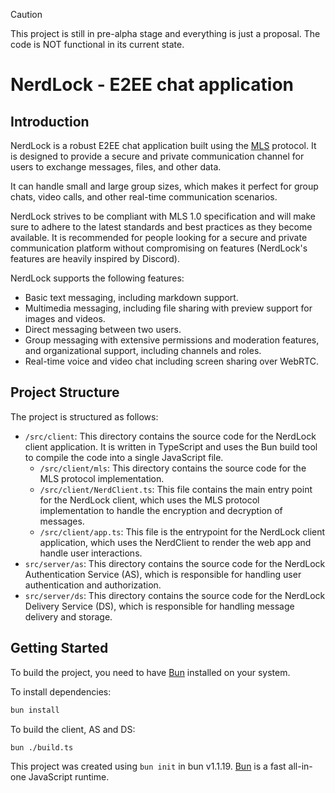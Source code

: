 > [!CAUTION]
> This project is still in pre-alpha stage and everything is just a proposal. The code is NOT functional in its current state.

# NerdLock - E2EE chat application

## Introduction

NerdLock is a robust E2EE chat application built using the [MLS](https://messaginglayersecurity.rocks/) protocol. It is designed to provide a secure and private communication channel for users to exchange messages, files, and other data.

It can handle small and large group sizes, which makes it perfect for group chats, video calls, and other real-time communication scenarios.

NerdLock strives to be compliant with MLS 1.0 specification and will make sure to adhere to the latest standards and best practices as they become available. It is recommended for people looking for a secure and private communication platform without compromising on features (NerdLock's features are heavily inspired by Discord).

NerdLock supports the following features:
* Basic text messaging, including markdown support.
* Multimedia messaging, including file sharing with preview support for images and videos.
* Direct messaging between two users.
* Group messaging with extensive permissions and moderation features, and organizational support, including channels and roles.
* Real-time voice and video chat including screen sharing over WebRTC.

## Project Structure

The project is structured as follows:
* `/src/client`: This directory contains the source code for the NerdLock client application. It is written in TypeScript and uses the Bun build tool to compile the code into a single JavaScript file.
  * `/src/client/mls`: This directory contains the source code for the MLS protocol implementation.
  * `/src/client/NerdClient.ts`: This file contains the main entry point for the NerdLock client, which uses the MLS protocol implementation to handle the encryption and decryption of messages.
  * `/src/client/app.ts`: This file is the entrypoint for the NerdLock client application, which uses the NerdClient to render the web app and handle user interactions.
* `src/server/as`: This directory contains the source code for the NerdLock Authentication Service (AS), which is responsible for handling user authentication and authorization.
* `src/server/ds`: This directory contains the source code for the NerdLock Delivery Service (DS), which is responsible for handling message delivery and storage.

## Getting Started

To build the project, you need to have [Bun](https://bun.sh) installed on your system.

To install dependencies:

```bash
bun install
```

To build the client, AS and DS:

```bash
bun ./build.ts
```

This project was created using `bun init` in bun v1.1.19. [Bun](https://bun.sh) is a fast all-in-one JavaScript runtime.
